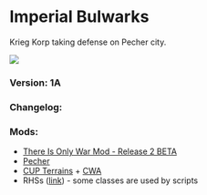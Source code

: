 # Imperial Bulwarks

Krieg Korp taking defense on Pecher city.

<img src='https://github.com/FrozenFrogsMissionworks/Imperial_Bulwarks/blob/master/overview.jpg?raw=true' />

### Version: 1A

### Changelog: 

### Mods:
- [There Is Only War Mod - Release 2 BETA](https://steamcommunity.com/sharedfiles/filedetails/?id=1160452826)
- [Pecher](https://steamcommunity.com/sharedfiles/filedetails/?id=708597484)
- [CUP Terrains](https://steamcommunity.com/workshop/filedetails/?id=583496184) + [CWA](https://steamcommunity.com/workshop/filedetails/?id=853743366)
- RHSs ([link](https://steamcommunity.com/workshop/filedetails/?id=843770737)) - some classes are used by scripts

